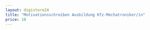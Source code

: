 ```yaml
---
layout: digistore24
title: "Motivationsschreiben Ausbildung Kfz-Mechatroniker/in"
price: 10
---
```

